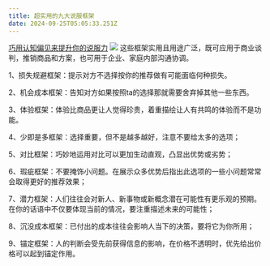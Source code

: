 ```yaml
---
title: 超实用的九大说服框架
date: 2024-09-25T05:05:33.251Z
---
```



[巧用认知偏见来提升你的说服力](https://x.com/didengshengwu/status/1838795060508565863?t=KmsZ3l2yVjz9pNNDvpWBBQ&s=19
)
![](https://pbs.twimg.com/media/GYS2WltakAIx5k5?format=jpg&name=small)
这些框架实用且用途广泛，既可应用于商业谈判，推销商品和方案，也可用于企业、家庭内部沟通协调。

1、损失规避框架：提示对方不选择按你的推荐做有可能面临何种损失。

2、机会成本框架：告知对方如果按照ta的选择那就需要舍弃掉其他一些东西。

3、体验框架：体验比商品更让人觉得珍贵，着重描绘让人有共鸣的体验而不是功能。

4、少即是多框架：选择重要，但不是越多越好，注意不要给太多的选项；

5、对比框架：巧妙地运用对比可以更加生动直观，凸显出优势或劣势；

6、瑕疵框架：不要掩饰小问题。在展示众多优势后指出此选项的一些小问题常常会取得更好的推荐效果；

7、潜力框架：人们往往会对新人、新事物或新概念潜在可能性有更乐观的预期。在你的话语中不仅要体现当前的情况，要注重描述未来的可能性；

8、沉没成本框架：已付出的成本往往会影响人当下的决策，要将它为你所用；

9、锚定框架：人的判断会受先前获得信息的影响，在价格不透明时，优先给出价格可以起到锚定作用。
